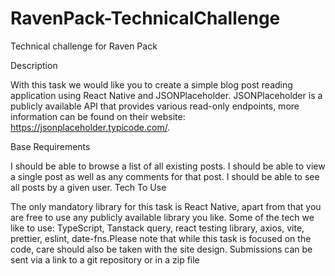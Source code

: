 # RavenPack-TechnicalChallenge
 Technical challenge for Raven Pack
 
Description

With this task we would like you to create a simple blog post reading 
application using React Native and JSONPlaceholder. 
JSONPlaceholder is a publicly available API that provides various 
read-only endpoints, more information can be found on their website: 
https://jsonplaceholder.typicode.com/.

Base Requirements

I should be able to browse a list of all existing posts.
I should be able to view a single post as well as any comments for that post.
I should be able to see all posts by a given user.
Tech To Use

The only mandatory library for this task is React Native, 
apart from that you are free to use any publicly available 
library you like. Some of the tech we like to use: TypeScript,
Tanstack query, react testing library, axios, vite, prettier, 
eslint, date-fns.Please note that while this task is focused on the code, 
care should also be taken with the site design.
Submissions can be sent via a link to a git repository or in a zip file
